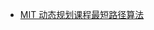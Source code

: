 * [MIT 动态规划课程最短路径算法](https://www.bilibili.com/video/av53233912?from=search&seid=2847395688604491997)